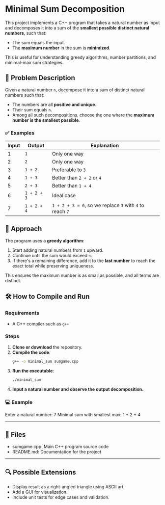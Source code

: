 # Minimal Sum Decomposition

This project implements a C++ program that takes a natural number as input and decomposes it into a sum of the **smallest possible distinct natural numbers**, such that:
- The sum equals the input.
- The **maximum number** in the sum is **minimized**.

This is useful for understanding greedy algorithms, number partitions, and minimal-max sum strategies.

## 📌 Problem Description

Given a natural number `n`, decompose it into a sum of distinct natural numbers such that:

- The numbers are all **positive and unique**.
- Their sum equals `n`.
- Among all such decompositions, choose the one where the **maximum number is the smallest possible**.

### ✅ Examples

| Input | Output         | Explanation                             |
|-------|----------------|-----------------------------------------|
| 1     | `1`            | Only one way                            |
| 2     | `2`            | Only one way                            |
| 3     | `1 + 2`        | Preferable to `3`                       |
| 4     | `1 + 3`        | Better than `2 + 2` or `4`              |
| 5     | `2 + 3`        | Better than `1 + 4`                     |
| 6     | `1 + 2 + 3`    | Ideal case                              |
| 7     | `1 + 2 + 4`    | `1 + 2 + 3 = 6`, so we replace `3` with `4` to reach `7` |

## 🧠 Approach

The program uses a **greedy algorithm**:
1. Start adding natural numbers from `1` upward.
2. Continue until the sum would exceed `n`.
3. If there's a remaining difference, add it to the **last number** to reach the exact total while preserving uniqueness.

This ensures the maximum number is as small as possible, and all terms are distinct.

## 🛠️ How to Compile and Run

### Requirements
- A C++ compiler such as `g++`

### Steps
1. **Clone or download** the repository.
2. **Compile the code**:
   ```bash
   g++ -o minimal_sum sumgame.cpp
   ```
3. **Run the executable**:
   ```bash
   ./minimal_sum
   ```
4. **Input a natural number and observe the output decomposition.**

### 💻 Example
Enter a natural number: 7
Minimal sum with smallest max: 1 + 2 + 4

---

## 📂 Files
- sumgame.cpp: Main C++ program source code
- README.md: Documentation for the project

---

## 🔍 Possible Extensions
- Display result as a right-angled triangle using ASCII art.
- Add a GUI for visualization.
- Include unit tests for edge cases and validation.
